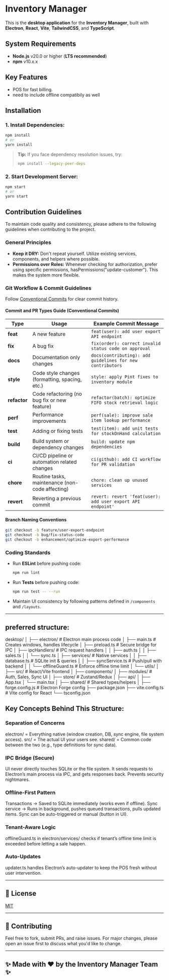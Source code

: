 # Inventory Manager
This is the **desktop application** for the **Inventory Manager**, built with **Electron**, **React**, **Vite**, **TailwindCSS**, and **TypeScript**.

## System Requirements
- **Node.js** v20.0 or higher (**LTS recommended**)
- **npm** v10.x.x

## Key Features
- POS for fast billing.
- need to include offline compatibily as well


## Installation
### 1. Install Dependencies:
```bash
npm install
# or
yarn install
```
> **Tip:** If you face dependency resolution issues, try:
>
> ```bash
> npm install --legacy-peer-deps
> ```

### 2. Start Development Server:
```bash
npm start
# or
yarn start
```


## Contribution Guidelines
To maintain code quality and consistency, please adhere to the following guidelines when contributing to the project.

### General Principles
- **Keep it DRY:** Don't repeat yourself. Utilize existing services, components, and helpers where possible.
- **Permissions over Roles:** Whenever checking for authorization, prefer using specific permissions, hasPermissions("update-customer"). This makes the system more flexible.

### Git Workflow & Commit Guidelines
Follow [Conventional Commits](https://www.conventionalcommits.org/en/v1.0.0/) for clear commit history.


#### Commit and PR Types Guide (Conventional Commits)
| **Type**    | **Usage**                                          | **Example Commit Message**                                  |
|-------------|----------------------------------------------------|-------------------------------------------------------------|
| **feat**    | A new feature                                      | `feat(user): add user export API endpoint`                  |
| **fix**     | A bug fix                                          | `fix(order): correct invalid status code on approval`       |
| **docs**    | Documentation only changes                         | `docs(contributing): add guidelines for new contributors`   |
| **style**   | Code style changes (formatting, spacing, etc.)     | `style: apply Pint fixes to inventory module`               |
| **refactor**| Code refactoring (no bug fix or new feature)       | `refactor(batch): optimize FIFO stock retrieval logic`      |
| **perf**    | Performance improvements                           | `perf(sale): improve sale item lookup performance`          |
| **test**    | Adding or fixing tests                             | `test(item): add unit tests for stockOnHand calculation`    |
| **build**   | Build system or dependency changes                 | `build: update npm dependencies`                            |
| **ci**      | CI/CD pipeline or automation related changes       | `ci(github): add CI workflow for PR validation`             |
| **chore**   | Routine tasks, maintenance (non-code affecting)    | `chore: clean up unused services`                           |
| **revert**  | Reverting a previous commit                        | `revert: revert 'feat(user): add user export API endpoint'` |

#### Branch Naming Conventions
```bash
git checkout -b feature/user-export-endpoint
git checkout -b bug/fix-status-code
git checkout -b enhancement/optimize-export-performance
```

### Coding Standards
- Run **ESLint** before pushing code:
    ```bash
    npm run lint
    ```
- Run **Tests** before pushing code:
    ```bash
    npm run test -- --run
    ```
- Maintain UI consistency by following patterns defined in `/components` and `/layouts`.
---


## preferred structure:
desktop/
│
├── electron/               # Electron main process code
│   ├── main.ts              # Creates windows, handles lifecycle
│   ├── preload.ts           # Secure bridge for IPC
│   ├── ipcHandlers/         # IPC request handlers
│   │   ├── auth.ts
│   │   ├── sales.ts
│   │   └── sync.ts
│   ├── services/            # Native services
│   │   ├── database.ts      # SQLite init & queries
│   │   ├── syncService.ts   # Push/pull with backend
│   │   └── offlineGuard.ts  # Enforce offline time limit
│   └── utils/
│
├── src/                     # React/Vite frontend
│   ├── components/
│   ├── modules/             # Auth, Sales, Sync UI
│   ├── store/               # Zustand/Redux
│   ├── api/
│   ├── App.tsx
│   └── main.tsx
│
├── shared/                  # Shared types/helpers
│
├── forge.config.js          # Electron Forge config
├── package.json
├── vite.config.ts           # Vite config for React
└── tsconfig.json


## Key Concepts Behind This Structure:

### Separation of Concerns
electron/ = Everything native (window creation, DB, sync engine, file system access).
src/ = The actual UI your users see.
shared/ = Common code between the two (e.g., type definitions for sync data).

### IPC Bridge (Secure)
UI never directly touches SQLite or the file system.
It sends requests to Electron’s main process via IPC, and gets responses back.
Prevents security nightmares.

### Offline-First Pattern
Transactions → Saved to SQLite immediately (works even if offline).
Sync service → Runs in background, pushes queued transactions, pulls updated items.
Sync can be auto-triggered or manual (button in UI).

### Tenant-Aware Logic
offlineGuard.ts in electron/services/ checks if tenant’s offline time limit is exceeded before letting a sale happen.

### Auto-Updates
updater.ts handles Electron’s auto-updater to keep the POS fresh without user intervention.

---

## 📄 License
[MIT](LICENSE)

---

## 🤝 Contributing
Feel free to fork, submit PRs, and raise issues. For major changes, please open an issue first to discuss what you'd like to change.

---

## ✨ Made with ❤️ by the Inventory Manager Team ✨